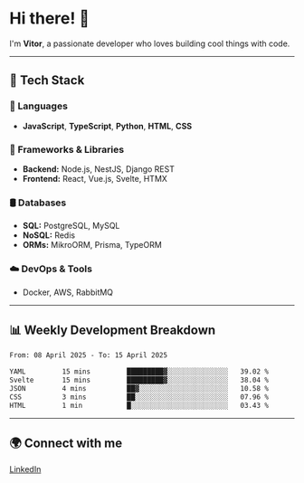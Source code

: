 
# Hi there! 👋

I'm **Vitor**, a passionate developer who loves building cool things with code.

---
## 🔧 Tech Stack

### 📌 Languages
- **JavaScript**, **TypeScript**, **Python**, **HTML**, **CSS**

### 🚀 Frameworks & Libraries
- **Backend:** Node.js, NestJS, Django REST
- **Frontend:** React, Vue.js, Svelte, HTMX

### 🛢️ Databases
- **SQL:** PostgreSQL, MySQL
- **NoSQL:** Redis
- **ORMs:** MikroORM, Prisma, TypeORM

### ☁️ DevOps & Tools
- Docker, AWS, RabbitMQ

---
## 📊 Weekly Development Breakdown

<!--START_SECTION:waka-->

```txt
From: 08 April 2025 - To: 15 April 2025

YAML         15 mins         █████████▓░░░░░░░░░░░░░░░   39.02 %
Svelte       15 mins         █████████▓░░░░░░░░░░░░░░░   38.04 %
JSON         4 mins          ██▓░░░░░░░░░░░░░░░░░░░░░░   10.58 %
CSS          3 mins          ██░░░░░░░░░░░░░░░░░░░░░░░   07.96 %
HTML         1 min           █░░░░░░░░░░░░░░░░░░░░░░░░   03.43 %
```

<!--END_SECTION:waka-->

---
## 🌍 Connect with me
[LinkedIn](https://www.linkedin.com/in/vitorlc)
